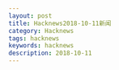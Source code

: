 ```yaml
---
layout: post
title: Hacknews2018-10-11新闻
category: Hacknews
tags: hacknews
keywords: hacknews
description: 2018-10-11
---
```





